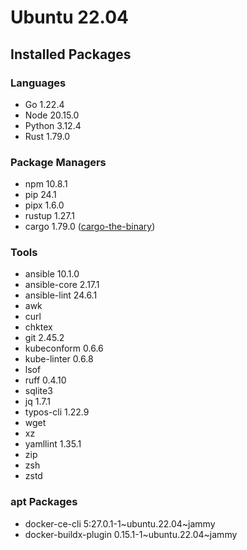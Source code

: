 # Ubuntu 22.04

## Installed Packages

### Languages

- Go 1.22.4
- Node 20.15.0
- Python 3.12.4
- Rust 1.79.0

### Package Managers

- npm 10.8.1
- pip 24.1
- pipx 1.6.0
- rustup 1.27.1
- cargo 1.79.0 ([cargo-the-binary](https://github.com/rust-lang/cargo/blob/master/src/cargo/version.rs))

### Tools

- ansible 10.1.0
- ansible-core 2.17.1
- ansible-lint 24.6.1
- awk
- curl
- chktex
- git 2.45.2
- kubeconform 0.6.6
- kube-linter 0.6.8
- lsof
- ruff 0.4.10
- sqlite3
- jq 1.7.1
- typos-cli 1.22.9
- wget
- xz
- yamllint 1.35.1
- zip
- zsh
- zstd

### apt Packages

- docker-ce-cli 5:27.0.1-1\~ubuntu.22.04\~jammy
- docker-buildx-plugin 0.15.1-1\~ubuntu.22.04\~jammy
